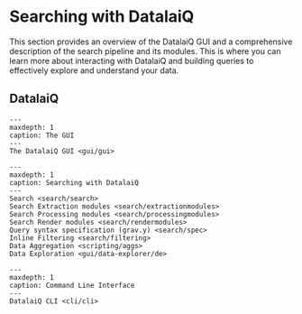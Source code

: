 # Searching with DatalaiQ

This section provides an overview of the DatalaiQ GUI and a comprehensive description of the search pipeline and its modules. This is where you can learn more about interacting with DatalaiQ and building queries to effectively explore and understand your data.

## DatalaiQ
```{toctree}
---
maxdepth: 1
caption: The GUI
---
The DatalaiQ GUI <gui/gui>
```

```{toctree}
---
maxdepth: 1
caption: Searching with DatalaiQ
---
Search <search/search>
Search Extraction modules <search/extractionmodules>
Search Processing modules <search/processingmodules>
Search Render modules <search/rendermodules>
Query syntax specification (grav.y) <search/spec>
Inline Filtering <search/filtering>
Data Aggregation <scripting/aggs>
Data Exploration <gui/data-explorer/de>
```

```{toctree}
---
maxdepth: 1
caption: Command Line Interface
---
DatalaiQ CLI <cli/cli>
```
